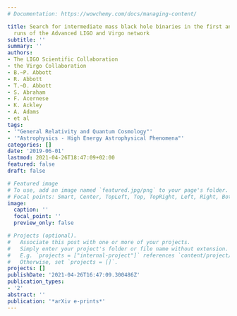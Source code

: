 ```yaml
---
# Documentation: https://wowchemy.com/docs/managing-content/

title: Search for intermediate mass black hole binaries in the first and second observing
  runs of the Advanced LIGO and Virgo network
subtitle: ''
summary: ''
authors:
- The LIGO Scientific Collaboration
- the Virgo Collaboration
- B.~P. Abbott
- R. Abbott
- T.~D. Abbott
- S. Abraham
- F. Acernese
- K. Ackley
- A. Adams
- et al
tags:
- '"General Relativity and Quantum Cosmology"'
- '"Astrophysics - High Energy Astrophysical Phenomena"'
categories: []
date: '2019-06-01'
lastmod: 2021-04-26T18:47:09+02:00
featured: false
draft: false

# Featured image
# To use, add an image named `featured.jpg/png` to your page's folder.
# Focal points: Smart, Center, TopLeft, Top, TopRight, Left, Right, BottomLeft, Bottom, BottomRight.
image:
  caption: ''
  focal_point: ''
  preview_only: false

# Projects (optional).
#   Associate this post with one or more of your projects.
#   Simply enter your project's folder or file name without extension.
#   E.g. `projects = ["internal-project"]` references `content/project/deep-learning/index.md`.
#   Otherwise, set `projects = []`.
projects: []
publishDate: '2021-04-26T16:47:09.300486Z'
publication_types:
- '2'
abstract: ''
publication: '*arXiv e-prints*'
---
```

